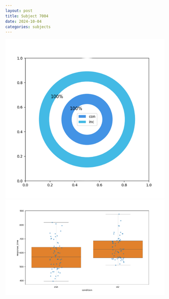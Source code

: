 ```yaml
---
layout: post
title: Subject 7004
date: 2024-10-04
categories: subjects
---
```


![](data/7004/run-3/7004_accuracy_by_condition.png)
![](data/7004/run-3/7004_rt.png)
